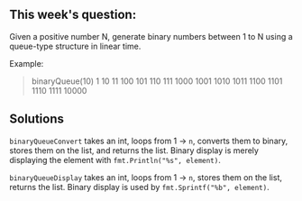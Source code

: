 ## This week's question:
Given a positive number N, generate binary numbers between 1 to N using a queue-type structure in linear time.

Example:

> binaryQueue(10)
> 1 10 11 100 101 110 111 1000 1001 1010 1011 1100 1101 1110 1111 10000

## Solutions

`binaryQueueConvert` takes an int, loops from 1 -> `n`, converts them to binary, stores them on the list, and returns the list. Binary display is merely displaying the element with `fmt.Println("%s", element)`.

`binaryQueueDisplay` takes an int, loops from 1 -> `n`, stores them on the list, returns the list. Binary display is used by `fmt.Sprintf("%b", element)`.
